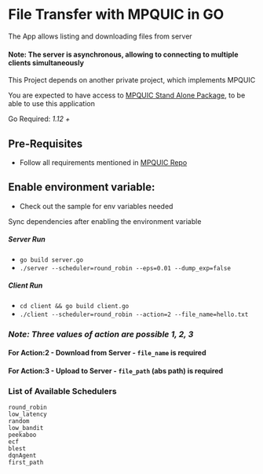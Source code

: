 # File Transfer with MPQUIC in GO

The App allows listing and downloading files from server

#### **Note: The server is asynchronous, allowing to connecting to multiple clients simultaneously**

This Project depends on another private project, which implements MPQUIC

You are expected to have access to [MPQUIC Stand Alone Package](https://github.com/shravan9912/mpquic_ml_va), to be able to use this application 

Go Required: _1.12 +_

## Pre-Requisites
- Follow all requirements mentioned in [MPQUIC Repo](https://github.com/shravan9912/mpquic_ml_va)

## Enable environment variable: 
- Check out the sample for env variables needed

Sync dependencies after enabling the environment variable

##### Server Run
- `go build server.go`
- `./server --scheduler=round_robin --eps=0.01 --dump_exp=false `

##### Client Run
- `cd client && go build client.go`
- `./client --scheduler=round_robin --action=2 --file_name=hello.txt`
### *Note: Three values of action are possible 1, 2, 3*
#### For Action:2 - Download from Server - `file_name` is required
#### For Action:3 - Upload to Server - `file_path` (abs path) is required

### List of Available Schedulers

	round_robin
	low_latency
	random
	low_bandit
	peekaboo
	ecf
	blest
	dqnAgent
	first_path


